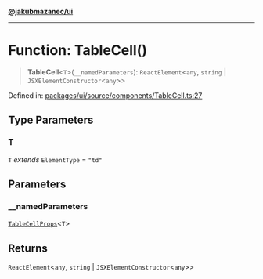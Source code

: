 [**@jakubmazanec/ui**](../README.md)

---

# Function: TableCell()

> **TableCell**\<`T`\>(`__namedParameters`): `ReactElement`\<`any`, `string` \|
> `JSXElementConstructor`\<`any`\>\>

Defined in:
[packages/ui/source/components/TableCell.ts:27](https://github.com/jakubmazanec/tools/blob/026d472564678641afd0039e9c07d936f221ca46/packages/ui/source/components/TableCell.ts#L27)

## Type Parameters

### T

`T` _extends_ `ElementType` = `"td"`

## Parameters

### \_\_namedParameters

[`TableCellProps`](../type-aliases/TableCellProps.md)\<`T`\>

## Returns

`ReactElement`\<`any`, `string` \| `JSXElementConstructor`\<`any`\>\>
